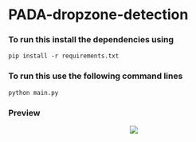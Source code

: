 # PADA-dropzone-detection
### To run this install the dependencies using
```
pip install -r requirements.txt
```

### To run this use the following command lines
```
python main.py
```

### Preview
<p align="center">
  <img src="demo.jpeg">
 </p>

